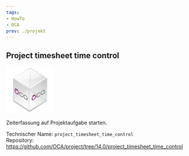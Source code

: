 ```yaml
---
tags:
- HowTo
- OCA
prev: ./projekt
---
```

## Project timesheet time control
![icon_oca_app](assets/icon_oca_app.png)

Zeiterfassung auf Projektaufgabe starten.

Technischer Name: `project_timesheet_time_control`\
Repository: <https://github.com/OCA/project/tree/14.0/project_timesheet_time_control>
